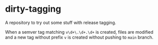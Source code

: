 # dirty-tagging

A repository to try out some stuff with release tagging.

When a semver tag matching `v\d+\.\d+.\d+` is created, files are modified and a
new tag without prefix `v` is created without pushing to `main` branch.
